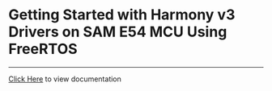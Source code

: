 # Getting Started with Harmony v3 Drivers on SAM E54 MCU Using FreeRTOS

-----

[Click Here](https://onlinedocs.microchip.com/v2/keyword-lookup?keyword=SAM_E54_XPRO_GETTING_STARTED_FREERTOS&redirect=true) to view documentation
